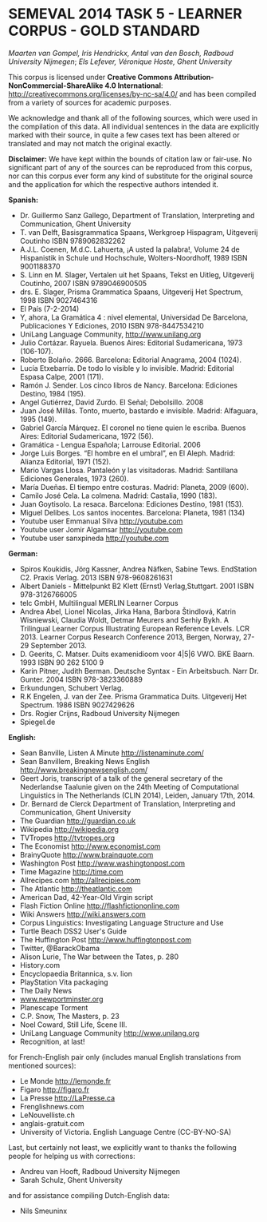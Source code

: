 SEMEVAL 2014 TASK 5 - LEARNER CORPUS - GOLD STANDARD
========================================================

*Maarten van Gompel, Iris Hendrickx, Antal van den Bosch, Radboud University Nijmegen*;
*Els Lefever, Véronique Hoste, Ghent University*

This corpus is licensed under **Creative Commons Attribution-NonCommercial-ShareAlike 4.0 International**: 
http://creativecommons.org/licenses/by-nc-sa/4.0/  and has been compiled from a variety of sources for academic purposes.

We acknowledge and thank all of the following sources, which were used in the
compilation of this data. All individual sentences in the data are explicitly
marked with their source, in quite a few cases text has been altered or
translated and may not match the original exactly. 

**Disclaimer:** We have kept within the bounds of citation law or fair-use. 
No significant part of any of the sources can be reproduced from this corpus,
nor can this corpus ever form any kind of substitute for the original source
and the application for which the respective authors intended it.


**Spanish:**

* Dr. Guillermo Sanz Gallego, Department of Translation, Interpreting and Communication, Ghent University
* T. van Delft, Basisgrammatica Spaans, Werkgroep Hispagram, Uitgeverij Coutinho    ISBN 9789062832262
* A.J.L. Coenen,  M.d.C. Lahuerta,  ¡A usted la palabra!, Volume 24 de Hispanistik in Schule und Hochschule, Wolters-Noordhoff, 1989      ISBN 9001188370
* S. Linn en M. Slager, Vertalen uit het Spaans, Tekst en Uitleg, Uitgeverij Coutinho, 2007    ISBN 9789046900505
* drs. E. Slager, Prisma Grammatica Spaans,  Uitgeverij Het Spectrum, 1998    ISBN 9027464316
* El País (7-2-2014)
* Y, ahora, La Gramática 4 : nivel elemental, Universidad De Barcelona, Publicaciones Y Ediciones, 2010     ISBN 978-8447534210
* UniLang Language Community, http://www.unilang.org
* Julio Cortázar. Rayuela. Buenos Aires: Editorial Sudamericana, 1973 (106-107).
* Roberto Bolaño. 2666. Barcelona: Editorial Anagrama, 2004 (1024).
* Lucía Etxebarría. De todo lo visible y lo invisible. Madrid: Editorial Espasa Calpe, 2001 (171).
* Ramón J. Sender. Los cinco libros de Nancy. Barcelona: Ediciones Destino, 1984 (195).
* Angel Gutiérrez, David Zurdo. El Señal; Debolsillo. 2008  
* Juan José Millás. Tonto, muerto, bastardo e invisible. Madrid: Alfaguara, 1995 (149).
* Gabriel García Márquez. El coronel no tiene quien le escriba. Buenos Aires: Editorial Sudamericana, 1972 (56).
* Gramática - Lengua Española; Larrouse Editorial. 2006
* Jorge Luis Borges. “El hombre en el umbral”, en El Aleph. Madrid: Alianza Editorial, 1971 (152).
* Mario Vargas Llosa. Pantaleón y las visitadoras. Madrid: Santillana Ediciones Generales, 1973 (260).
* María Dueñas. El tiempo entre costuras. Madrid: Planeta, 2009 (600).
* Camilo José Cela. La colmena. Madrid: Castalia, 1990 (183).
* Juan Goytisolo. La resaca. Barcelona: Ediciones Destino, 1981 (153).
* Miguel Delibes. Los santos inocentes. Barcelona: Planeta, 1981 (134)
* Youtube user Emmanual Silva   http://youtube.com
* Youtube user Jomir Algamsar   http://youtube.com
* Youtube user sanxpineda       http://youtube.com

**German:**

* Spiros Koukidis, Jörg Kassner, Andrea Näfken, Sabine Tews. EndStation C2. Praxis Verlag. 2013      ISBN 978-9608261631
* Albert Daniels - Mittelpunkt B2   Klett (Ernst) Verlag,Stuttgart. 2001  ISBN 978-3126766005
* telc GmbH, Multilingual MERLIN Learner Corpus 
* Andrea Abel, Lionel Nicolas, Jirka Hana, Barbora Štindlová, Katrin Wisniewski, Claudia Woldt, Detmar Meurers and Serhiy Bykh. A Trilingual Learner Corpus Illustrating European Reference Levels. LCR 2013.  Learner Corpus Research Conference 2013, Bergen, Norway, 27-29 September 2013.   
* D. Geerits, C. Matser. Duits examenidioom voor 4|5|6 VWO. BKE Baarn. 1993     ISBN 90 262 5100 9
* Karin Pitner, Judith Berman.  Deutsche Syntax - Ein Arbeitsbuch. Narr Dr. Gunter. 2004    ISBN 978-3823360889
* Erkundungen, Schubert Verlag. 
* R.K Engelen, J. van der Zee. Prisma Grammatica Duits. Uitgeverij Het Spectrum. 1986   ISBN 9027429626
* Drs. Rogier Crijns, Radboud University Nijmegen
* Spiegel.de

**English:**
* Sean Banville, Listen A Minute  http://listenaminute.com/ 
* Sean Banvillem, Breaking News English   http://www.breakingnewsenglish.com/
* Geert Joris, transcript of a talk of the general secretary of the  Nederlandse Taalunie given on the 24th Meeting of Computational Linguistics in The Netherlands (CLIN 2014), Leiden, January 17th, 2014.
* Dr. Bernard de Clerck Department of Translation, Interpreting and Communication, Ghent University
* The Guardian       http://guardian.co.uk
* Wikipedia          http://wikipedia.org
* TVTropes          http://tvtropes.org
* The Economist     http://www.economist.com
* BrainyQuote       http://www.brainquote.com
* Washington Post   http://www.washingtonpost.com
* Time Magazine     http://time.com
* Allrecipes.com    http://allrecipies.com
* The Atlantic      http://theatlantic.com
* American Dad, 42-Year-Old Virgin script
* Flash Fiction Online  http://flashfictiononline.com
* Wiki Answers      http://wiki.answers.com
* Corpus Linguistics: Investigating Language Structure and Use
* Turtle Beach DSS2 User's Guide
* The Huffington Post  http://www.huffingtonpost.com
* Twitter, @BarackObama
* Alison Lurie, The War between the Tates, p. 280
* History.com
* Encyclopaedia Britannica, s.v. lion
* PlayStation Vita packaging
* The Daily News
* www.newportminster.org
* Planescape Torment
* C.P. Snow, The Masters, p. 23
* Noel Coward, Still Life, Scene III.
* UniLang Language Community       http://www.unilang.org
* Recognition, at last!

for French-English pair only (includes manual English translations from mentioned sources):
* Le Monde      http://lemonde.fr
* Figaro        http://figaro.fr
* La Presse      http://LaPresse.ca
* Frenglishnews.com
* LeNouvelliste.ch
* anglais-gratuit.com 
* University of Victoria. English Language Centre (CC-BY-NO-SA) 


Last, but certainly not least, we explicitly want to thanks the following people for helping us with corrections:

* Andreu van Hooft, Radboud University Nijmegen
* Sarah Schulz, Ghent University 

and for assistance compiling Dutch-English data:

* Nils Smeuninx




